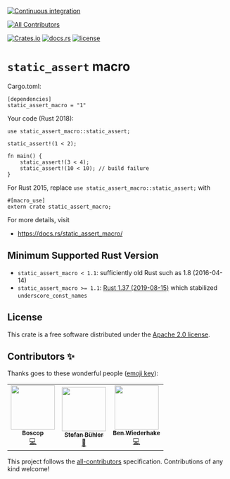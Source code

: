 [![Continuous integration](https://github.com/nodakai/rust-static_assert_macro/workflows/Continuous%20integration/badge.svg)](https://github.com/nodakai/rust-static_assert_macro/actions)
<!-- ALL-CONTRIBUTORS-BADGE:START - Do not remove or modify this section -->
[![All Contributors](https://img.shields.io/badge/all_contributors-3-orange.svg?style=flat-square)](#contributors-)
<!-- ALL-CONTRIBUTORS-BADGE:END -->
[![Crates.io](https://img.shields.io/crates/v/static_assert_macro.svg)](https://crates.io/crates/static_assert_macro)
[![docs.rs](https://docs.rs/static_assert_macro/badge.svg)](https://docs.rs/static_assert_macro/)
[![license](https://img.shields.io/github/license/nodakai/rust-static_assert_macro.svg)](LICENSE) 

# `static_assert` macro

Cargo.toml:

    [dependencies]
    static_assert_macro = "1"

Your code (Rust 2018):

    use static_assert_macro::static_assert;

    static_assert!(1 < 2);

    fn main() {
        static_assert!(3 < 4);
        static_assert!(10 < 10); // build failure
    }

For Rust 2015, replace `use static_assert_macro::static_assert;` with

    #[macro_use]
    extern crate static_assert_macro;

For more details, visit

- https://docs.rs/static_assert_macro/

## Minimum Supported Rust Version

* `static_assert_macro < 1.1`: sufficiently old Rust such as 1.8 (2016-04-14)
* `static_assert_macro >= 1.1`:
  [Rust 1.37 (2019-08-15)](https://github.com/rust-lang/rust/blob/master/RELEASES.md#language-11)
  which stabilized `underscore_const_names`

## License

This crate is a free software distributed under the [Apache 2.0 license](LICENSE).

## Contributors ✨

Thanks goes to these wonderful people ([emoji key](https://allcontributors.org/docs/en/emoji-key)):

<!-- ALL-CONTRIBUTORS-LIST:START - Do not remove or modify this section -->
<!-- prettier-ignore-start -->
<!-- markdownlint-disable -->
<table>
  <tr>
    <td align="center"><a href="https://github.com/Boscop"><img src="https://avatars1.githubusercontent.com/u/535593?v=4" width="100px;" alt=""/><br /><sub><b>Boscop</b></sub></a><br /><a href="https://github.com/nodakai/rust-static_assert_macro/commits?author=Boscop" title="Code">💻</a></td>
    <td align="center"><a href="https://stbuehler.de"><img src="https://avatars1.githubusercontent.com/u/528446?v=4" width="100px;" alt=""/><br /><sub><b>Stefan Bühler</b></sub></a><br /><a href="https://github.com/nodakai/rust-static_assert_macro/issues?q=author%3Astbuehler" title="Bug reports">🐛</a></td>
    <td align="center"><a href="https://github.com/BenWiederhake"><img src="https://avatars3.githubusercontent.com/u/2690845?v=4" width="100px;" alt=""/><br /><sub><b>Ben Wiederhake</b></sub></a><br /><a href="https://github.com/nodakai/rust-static_assert_macro/commits?author=BenWiederhake" title="Code">💻</a></td>
  </tr>
</table>

<!-- markdownlint-enable -->
<!-- prettier-ignore-end -->
<!-- ALL-CONTRIBUTORS-LIST:END -->

This project follows the [all-contributors](https://github.com/all-contributors/all-contributors) specification. Contributions of any kind welcome!